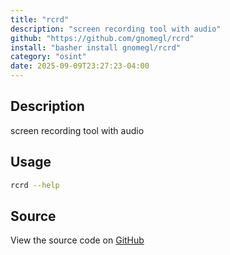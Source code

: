 ```yaml
---
title: "rcrd"
description: "screen recording tool with audio"
github: "https://github.com/gnomegl/rcrd"
install: "basher install gnomegl/rcrd"
category: "osint"
date: 2025-09-09T23:27:23-04:00
---
```



## Description

screen recording tool with audio

## Usage

```bash
rcrd --help
```

## Source

View the source code on [GitHub](https://github.com/gnomegl/rcrd)
